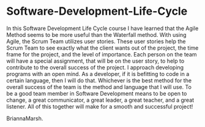 # Software-Development-Life-Cycle

In this Software Development Life Cycle course I have learned that the Agile Method seems to be more useful than the Waterfall method. With using Agile, the Scrum Team utilizes user stories. These user stories help the Scrum Team to see exactly what the client wants out of the project, the time frame for the project, and the level of importance. Each person on the team will have a special assignment, that will be on the user story, to help to contribute to the overall success of the project. I approach developing programs with an open mind. As a developer, if it is befitting  to code in a certain language, then I will do that. Whichever is the best method for the overall success of the team is the method and language that I will use. To be a good team member in Software Development means to be open to change, a great communicator, a great leader, a great teacher, and a great listener. All of this together will make for a smooth and successful project!

BriannaMarsh.
